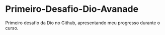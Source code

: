 # Primeiro-Desafio-Dio-Avanade
Primeiro desafio da Dio no Github, apresentando meu progresso durante o curso.
